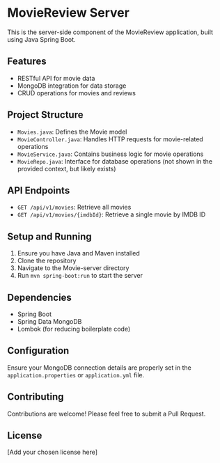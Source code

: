 # MovieReview Server

This is the server-side component of the MovieReview application, built using Java Spring Boot.

## Features

- RESTful API for movie data
- MongoDB integration for data storage
- CRUD operations for movies and reviews

## Project Structure

- `Movies.java`: Defines the Movie model
- `MovieController.java`: Handles HTTP requests for movie-related operations
- `MovieService.java`: Contains business logic for movie operations
- `MovieRepo.java`: Interface for database operations (not shown in the provided context, but likely exists)

## API Endpoints

- `GET /api/v1/movies`: Retrieve all movies
- `GET /api/v1/movies/{imdbId}`: Retrieve a single movie by IMDB ID

## Setup and Running

1. Ensure you have Java and Maven installed
2. Clone the repository
3. Navigate to the Movie-server directory
4. Run `mvn spring-boot:run` to start the server

## Dependencies

- Spring Boot
- Spring Data MongoDB
- Lombok (for reducing boilerplate code)

## Configuration

Ensure your MongoDB connection details are properly set in the `application.properties` or `application.yml` file.

## Contributing

Contributions are welcome! Please feel free to submit a Pull Request.

## License

[Add your chosen license here]
